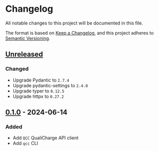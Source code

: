 # Changelog

All notable changes to this project will be documented in this file.

The format is based on [Keep a Changelog](https://keepachangelog.com/en/1.1.0/),
and this project adheres to
[Semantic Versioning](https://semver.org/spec/v2.0.0.html).

## [Unreleased]

### Changed

- Upgrade Pydantic to `2.7.4`
- Upgrade pydantic-settings to `2.4.0`
- Upgrade typer to `0.12.5`
- Upgrade httpx to `0.27.2`

## [0.1.0] - 2024-06-14

### Added

- Add `QCC` QualiCharge API client
- Add `qcc` CLI

[unreleased]: https://github.com/MTES-MCT/qualicharge/compare/v0.1.0-cli...main
[0.1.0]: https://github.com/MTES-MCT/qualicharge/releases/tag/v0.1.0-cli
